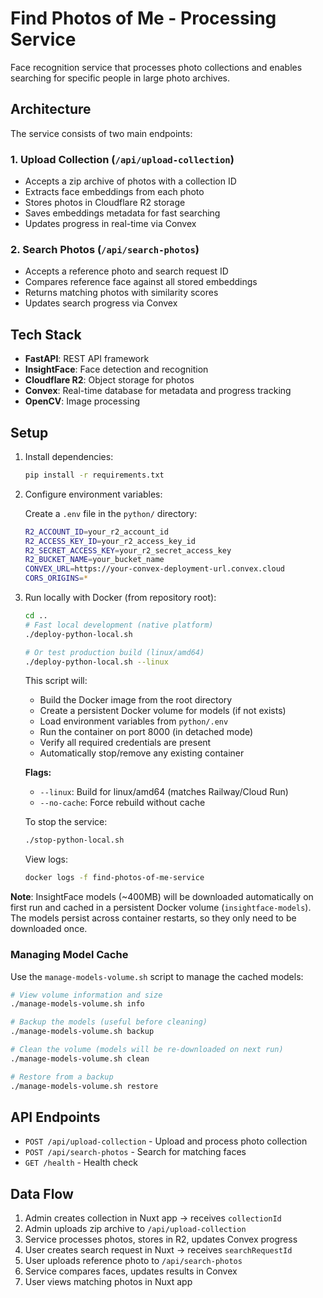 # Find Photos of Me - Processing Service

Face recognition service that processes photo collections and enables searching for specific people in large photo archives.

## Architecture

The service consists of two main endpoints:

### 1. Upload Collection (`/api/upload-collection`)

- Accepts a zip archive of photos with a collection ID
- Extracts face embeddings from each photo
- Stores photos in Cloudflare R2 storage
- Saves embeddings metadata for fast searching
- Updates progress in real-time via Convex

### 2. Search Photos (`/api/search-photos`)

- Accepts a reference photo and search request ID
- Compares reference face against all stored embeddings
- Returns matching photos with similarity scores
- Updates search progress via Convex

## Tech Stack

- **FastAPI**: REST API framework
- **InsightFace**: Face detection and recognition
- **Cloudflare R2**: Object storage for photos
- **Convex**: Real-time database for metadata and progress tracking
- **OpenCV**: Image processing

## Setup

1. Install dependencies:

   ```bash
   pip install -r requirements.txt
   ```

2. Configure environment variables:

   Create a `.env` file in the `python/` directory:

   ```bash
   R2_ACCOUNT_ID=your_r2_account_id
   R2_ACCESS_KEY_ID=your_r2_access_key_id
   R2_SECRET_ACCESS_KEY=your_r2_secret_access_key
   R2_BUCKET_NAME=your_bucket_name
   CONVEX_URL=https://your-convex-deployment-url.convex.cloud
   CORS_ORIGINS=*
   ```

3. Run locally with Docker (from repository root):

   ```bash
   cd ..
   # Fast local development (native platform)
   ./deploy-python-local.sh

   # Or test production build (linux/amd64)
   ./deploy-python-local.sh --linux
   ```

   This script will:
   - Build the Docker image from the root directory
   - Create a persistent Docker volume for models (if not exists)
   - Load environment variables from `python/.env`
   - Run the container on port 8000 (in detached mode)
   - Verify all required credentials are present
   - Automatically stop/remove any existing container

   **Flags:**
   - `--linux`: Build for linux/amd64 (matches Railway/Cloud Run)
   - `--no-cache`: Force rebuild without cache

   To stop the service:

   ```bash
   ./stop-python-local.sh
   ```

   View logs:

   ```bash
   docker logs -f find-photos-of-me-service
   ```

**Note**: InsightFace models (~400MB) will be downloaded automatically on first run and cached in a persistent Docker volume (`insightface-models`). The models persist across container restarts, so they only need to be downloaded once.

### Managing Model Cache

Use the `manage-models-volume.sh` script to manage the cached models:

```bash
# View volume information and size
./manage-models-volume.sh info

# Backup the models (useful before cleaning)
./manage-models-volume.sh backup

# Clean the volume (models will be re-downloaded on next run)
./manage-models-volume.sh clean

# Restore from a backup
./manage-models-volume.sh restore
```

## API Endpoints

- `POST /api/upload-collection` - Upload and process photo collection
- `POST /api/search-photos` - Search for matching faces
- `GET /health` - Health check

## Data Flow

1. Admin creates collection in Nuxt app → receives `collectionId`
2. Admin uploads zip archive to `/api/upload-collection`
3. Service processes photos, stores in R2, updates Convex progress
4. User creates search request in Nuxt → receives `searchRequestId`
5. User uploads reference photo to `/api/search-photos`
6. Service compares faces, updates results in Convex
7. User views matching photos in Nuxt app
